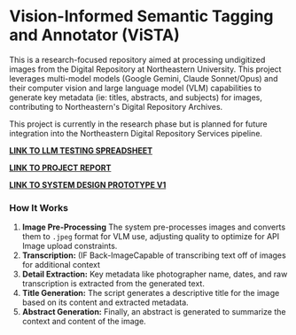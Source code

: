 # Vision-Informed Semantic Tagging and Annotator (ViSTA)

This is a research-focused repository aimed at processing undigitized images from the Digital Repository at Northeastern University. This project leverages multi-model models (Google Gemini, Claude Sonnet/Opus) and their computer vision and large language model (VLM) capabilities to generate key metadata (ie: titles, abstracts, and subjects) for images, contributing to Northeastern's Digital Repository Archives.

This project is currently in the research phase but is planned for future integration into the Northeastern Digital Repository Services pipeline.

**[LINK TO LLM TESTING SPREADSHEET](https://docs.google.com/spreadsheets/d/1R5ee1EAB3jAFGcf7yF1zcKy2gPfhhpjEfJ12hB3jQ3M/edit?usp=sharing)**

**[LINK TO PROJECT REPORT](https://docs.google.com/document/d/1D2Sl5qin717Rd5SLhbf8nJ0PCjrHwAxFPNjmyL1c4vk/edit?usp=sharing)**

**[LINK TO SYSTEM DESIGN PROTOTYPE V1](System_Design_(ROUGHDRAFT).pdf)**

### How It Works

1. **Image Pre-Processing** The system pre-processes images and converts them to `.jpeg` format for VLM use, adjusting quality to optimize for API Image upload constraints. 
2. **Transcription:** (IF Back-ImageCapable of transcribing text off of images for additional context
3. **Detail Extraction:** Key metadata like photographer name, dates, and raw transcription is extracted from the generated text.
4. **Title Generation:** The script generates a descriptive title for the image based on its content and extracted metadata.
5. **Abstract Generation:** Finally, an abstract is generated to summarize the context and content of the image.


